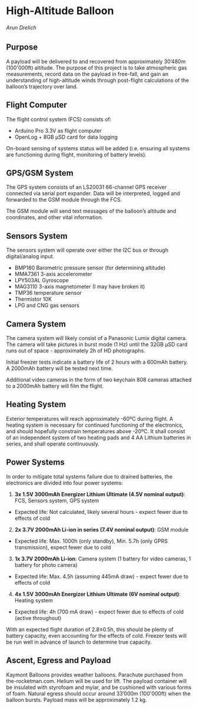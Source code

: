 High-Altitude Balloon
===
###### Arun Drelich

## Purpose

A payload will be delivered to and recovered from approximately 30’480m (100'000ft) altitude. The purpose of this project is to take atmospheric gas measurements, record data on the payload in free-fall, and gain an understanding of high-altitude winds through post-flight calculations of the balloon’s trajectory over land.

## Flight Computer

The flight control system (FCS) consists of:

* Arduino Pro 3.3V as flight computer
* OpenLog + 8GB µSD card for data logging

On-board sensing of systems status will be added (i.e. ensuring all systems are functioning during flight, monitoring of battery levels).

## GPS/GSM System

The GPS system consists of an LS20031 66-channel GPS receiver connected via serial port expander. Data will be interpreted, logged and forwarded to the GSM module through the FCS.

The GSM module will send text messages of the balloon’s altitude and coordinates, and other vital information.

## Sensors System

The sensors system will operate over either the I2C bus or through digital/analog input.

* BMP180 Barometric pressure sensor (for determining altitude)
* MMA7361 3-axis accelerometer
* LPY503AL Gyroscope
* MAG3110 3-axis magnetometer (I may have broken it)
* TMP36 temperature sensor
* Thermistor 10K
* LPG and CNG gas sensors

## Camera System

The camera system will likely consist of a Panasonic Lumix digital camera. The camera will take pictures in burst mode (1 Hz) until the 32GB µSD card runs out of space - approximately 2h of HD photographs.

Initial freezer tests indicate a battery life of 2 hours with a 600mAh battery. A 2000mAh battery will be tested next time.

Additional video cameras in the form of two keychain 808 cameras attached to a 2000mAh battery will film the flight.

## Heating System

Exterior temperatures will reach approximately -60ºC during flight. A heating system is necessary for continued functioning of the electronics, and should hopefully constrain temperatures above -20ºC. It shall consist of an independent system of two heating pads and 4 AA Lithium batteries in series, and shall operate continuously.

## Power Systems

In order to mitigate total systems failure due to drained batteries, the electronics are divided into four power systems:

1. **3x 1.5V 3000mAh Energizer Lithium Ultimate (4.5V nominal output)**: FCS, Sensors system, GPS system
  * Expected life: Not calculated, likely several hours - expect fewer due to effects of cold
2. **2x 3.7V 2000mAh Li-ion in series (7.4V nominal output)**: GSM module
  * Expected life: Max. 1000h (only standby), Min. 5.7h (only GPRS transmission), expect fewer due to cold
3. **1x 3.7V 2000mAh Li-ion**: Camera system (1 battery for video cameras, 1 battery for photo camera)
  * Expected life: Max. 4.5h (assuming 445mA draw) - expect fewer due to effects of cold
4. **4x 1.5V 3000mAh Energizer Lithium Ultimate (6V nominal output)**: Heating system
  * Expected life: 4h (700 mA draw) - expect fewer due to effects of cold (active throughout)

With an expected flight duration of 2.8±0.5h, this should be plenty of battery capacity, even accounting for the effects of cold. Freezer tests will be run well in advance of launch to determine true capacity.

## Ascent, Egress and Payload

Kaymont Balloons provides weather balloons. Parachute purchased from the-rocketman.com. Helium will be used for lift. The payload container will be insulated with styrofoam and mylar, and be cushioned with various forms of foam.
Natural egress should occur around 33’000m (100'000ft) when the balloon bursts. Payload mass will be approximately 1.2 kg.
